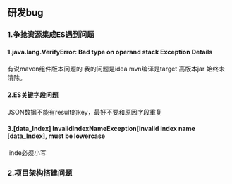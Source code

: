 ## 研发bug

### 1.争抢资源集成ES遇到问题

#### 1.java.lang.VerifyError: Bad type on operand stack Exception Details

有说maven组件版本问题的
我的问题是idea mvn编译是target 高版本jar 始终未清除。

#### 2.ES关键字段问题

JSON数据不能有result的key，最好不要和原因字段重复

#### 3.[data_Index] InvalidIndexNameException[Invalid index name [data_Index], must be lowercase

​	inde必须小写

### 2.项目架构搭建问题

